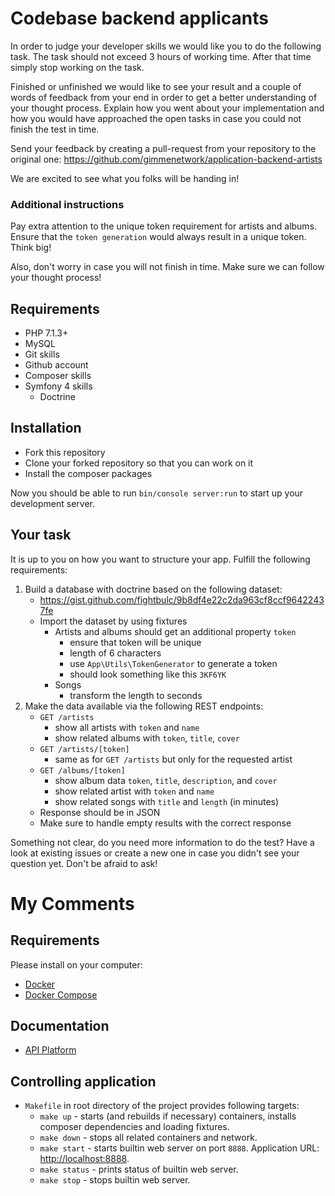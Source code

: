 # Codebase backend applicants

In order to judge your developer skills we would like you to do the following task.
The task should not exceed 3 hours of working time. After that time simply stop working
on the task.

Finished or unfinished we would like to see your result and a couple of words
of feedback from your end in order to get a better understanding of your thought process.
Explain how you went about your implementation and how you would have approached the
open tasks in case you could not finish the test in time.

Send your feedback by creating a pull-request from your repository to the original one:
https://github.com/gimmenetwork/application-backend-artists

We are excited to see what you folks will be handing in!

### Additional instructions

Pay extra attention to the unique token requirement for artists and albums. Ensure that
the `token generation` would always result in a unique token. Think big!

Also, don't worry in case you will not finish in time. Make sure we can follow your thought process!

## Requirements

- PHP 7.1.3+
- MySQL
- Git skills
- Github account
- Composer skills
- Symfony 4 skills
    - Doctrine

## Installation

- Fork this repository
- Clone your forked repository so that you can work on it 
- Install the composer packages

Now you should be able to run `bin/console server:run` to start up your development server.

## Your task

It is up to you on how you want to structure your app. Fulfill the following requirements:

1. Build a database with doctrine based on the following dataset:
    * https://gist.github.com/fightbulc/9b8df4e22c2da963cf8ccf96422437fe
    * Import the dataset by using fixtures
        * Artists and albums should get an additional property `token`
            * ensure that token will be unique
            * length of 6 characters
            * use `App\Utils\TokenGenerator` to generate a token
            * should look something like this `3KF6YK`
        * Songs
            * transform the length to seconds
2. Make the data available via the following REST endpoints:
    * `GET /artists`
        * show all artists with `token` and `name`
        * show related albums with `token`, `title`, `cover`
    * `GET /artists/[token]`
        * same as for `GET /artists` but only for the requested artist
    * `GET /albums/[token]`
        * show album data `token`, `title`, `description`, and `cover`
        * show related artist with `token` and `name`
        * show related songs with `title` and `length` (in minutes)
    * Response should be in JSON
    * Make sure to handle empty results with the correct response

Something not clear, do you need more information to do the test? Have a look at existing issues
or create a new one in case you didn't see your question yet. Don't be afraid to ask!


# My Comments

## Requirements
Please install on your computer:
* [Docker](https://docs.docker.com/install/)
* [Docker Compose](https://docs.docker.com/compose/install/)

## Documentation
* [API Platform](https://api-platform.com/docs/core) 

## Controlling application
* `Makefile` in root directory of the project provides following targets:
    * `make up` - starts (and rebuilds if necessary) containers,  installs composer dependencies and loading fixtures.
    * `make down` - stops all related containers and network.
    * `make start` - starts builtin web server on port `8888`.
       Application URL: [http://localhost:8888](http://localhost:8888).
    * `make status` - prints status of builtin web server.
    * `make stop` - stops builtin web server.


